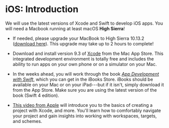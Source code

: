# iOS: Introduction

We will use the latest versions of Xcode and Swift to develop iOS apps. You will need a Macbook running at least macOS **High Sierra**!

- If needed, please upgrade your MacBook to High Sierra 10.13.2 ([download here](https://itunes.apple.com/nl/app/macos-high-sierra/id1246284741?l=en&mt=12)). This upgrade may take up to 2 hours to complete!

- Download and install version 9.3 of [Xcode](https://itunes.apple.com/nl/app/xcode/id497799835?l=en&mt=12) from the Mac App Store. This integrated development environment is totally free and includes the ability to run apps on your own phone or on a simulator on your Mac.

- In the weeks ahead, you will work through the book [*App Development with Swift*](https://itunes.apple.com/nl/book/app-development-with-swift/id1219117996), which you can get in the iBooks Store. iBooks should be available on your Mac or on your iPad---but if it isn't, simply download it from the App Store. Make sure you are using the latest version of the book (Swift 4 edition).

- [This video from Apple](https://developer.apple.com/videos/play/wwdc2016/413/) will introduce you to the basics of creating a project with Xcode, and more. You'll learn how to comfortably navigate your project and gain insights into working with workspaces, targets, and schemes.
